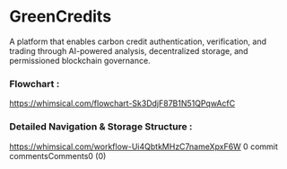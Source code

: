 # GreenCredits


A platform that enables carbon credit authentication, verification, and trading through AI-powered analysis, decentralized storage, and permissioned blockchain governance.




### Flowchart : 


https://whimsical.com/flowchart-Sk3DdjF87B1N51QPqwAcfC


### Detailed Navigation & Storage Structure : 


https://whimsical.com/workflow-Ui4QbtkMHzC7nameXpxF6W
0 commit commentsComments0 (0)
